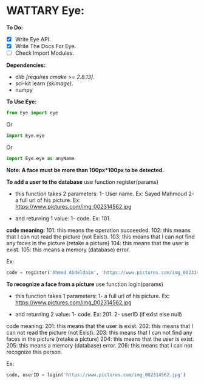 # WATTARY Eye:

**To Do:**
- [x] Write Eye API.
- [x] Write The Docs For Eye.
- [ ] Check Import Modules.

**Dependencies:**
- dlib *[requires cmake >= 2.8.13]*.
- sci-kit learn *(skimage)*.
- numpy

**To Use Eye:**
```python
from Eye import eye
```
Or
```python
import Eye.eye
```
Or
```python
import Eye.eye as anyName
```
**Note: A face must be more than 100px*100px to be detected.**

**To add a user to the database**
use function register(params)
- this function takes 2 parameters:
    1- User name. Ex: Sayed Mahmoud
    2- a full url of his picture. Ex: https://www.pictures.com/img_002314562.jpg

- and returning 1 value:
    1- code. Ex: 101.

**code meaning:**
   101: this means the operation succeeded.
   102: this means that I can not read the picture (not Exist).
   103: this means that I can not find any faces in the picture (retake a picture)
   104: this means that the user is exist.
   105: this means a memory (database) error.

Ex:
```python
code = register('Ahmed Abdeldaim', 'https://www.pictures.com/img_002314562.jpg')
```

**To recognize a face from a picture**
use function login(params)
- this function takes 1 parameters:
   1- a full url of his picture. Ex: https://www.pictures.com/img_002314562.jpg

- and returning 2 value:
   1- code. Ex: 201.
   2- userID (if exist else null)

code meaning:
   201: this means that the user is exist.
   202: this means that I can not read the picture (not Exist).
   203: this means that I can not find any faces in the picture (retake a picture)
   204: this means that the user is exist.
   205: this means a memory (database) error.
   206: this means that I can not recognize this person.

Ex:
```python
code, userID = login('https://www.pictures.com/img_002314562.jpg')
```
